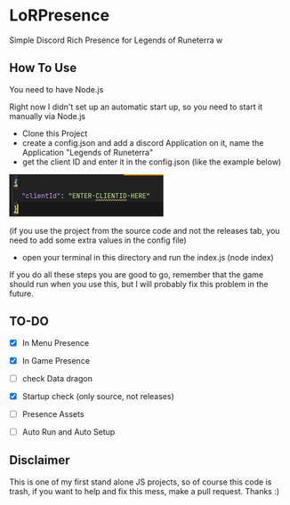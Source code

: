 # LoRPresence
Simple Discord Rich Presence for Legends of Runeterra
w
## How To Use
You need to have Node.js

Right now I didn't set up an automatic start up, so you need to start it manually via Node.js
- Clone this Project
- create a config.json and add a discord Application on it, name the Application "Legends of Runeterra"
- get the client ID and enter it in the config.json (like the example below)

![img.png](_public/img.png)

(if you use the project from the source code and not the releases tab, you need to add some extra values in the config file)

- open your terminal in this directory and run the index.js (node index)

If you do all these steps you are good to go, remember that the game should run when you use this, but I will probably fix this problem in the future.

## TO-DO
- [x] In Menu Presence
- [x] In Game Presence
- [ ] check Data dragon
- [x] Startup check (only source, not releases)
- [ ] Presence Assets
- [ ] Auto Run and Auto Setup


## Disclaimer
This is one of my first stand alone JS projects, so of course this code is trash, if you want to help and fix this mess, make a pull request. Thanks :)
